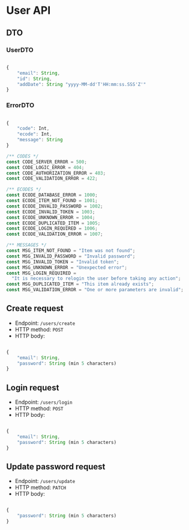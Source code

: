 # User API

## DTO

### UserDTO

```javascript

{
    "email": String,
    "id": String,
    "addDate": String "yyyy-MM-dd'T'HH:mm:ss.SSS'Z'"
}

```

### ErrorDTO

```javascript

{
    "code": Int,
    "ecode": Int,
    "message": String
}

/** CODES */
const CODE_SERVER_ERROR = 500;
const CODE_LOGIC_ERROR = 404;
const CODE_AUTHORIZATION_ERROR = 403;
const CODE_VALIDATION_ERROR = 422;

/** ECODES */
const ECODE_DATABASE_ERROR = 1000;
const ECODE_ITEM_NOT_FOUND = 1001;
const ECODE_INVALID_PASSWORD = 1002;
const ECODE_INVALID_TOKEN = 1003;
const ECODE_UNKNOWN_ERROR = 1004;
const ECODE_DUPLICATED_ITEM = 1005;
const ECODE_LOGIN_REQUIRED = 1006;
const ECODE_VALIDATION_ERROR = 1007;

/** MESSAGES */
const MSG_ITEM_NOT_FOUND = "Item was not found";
const MSG_INVALID_PASSWORD = "Invalid password";
const MSG_INVALID_TOKEN = "Invalid token";
const MSG_UNKNOWN_ERROR = "Unexpected error";
const MSG_LOGIN_REQUIRED =
  "It is necessary to relogin the user before taking any action";
const MSG_DUPLICATED_ITEM = "This item already exists";
const MSG_VALIDATION_ERROR = "One or more parameters are invalid";
```

## Create request

- Endpoint: `/users/create`
- HTTP method: `POST`
- HTTP body:

```javascript

{
    "email": String,
    "password": String (min 5 characters)
}

```

## Login request

- Endpoint: `/users/login`
- HTTP method: `POST`
- HTTP body:

```javascript

{
    "email": String,
    "password": String (min 5 characters)
}

```

## Update password request

- Endpoint: `/users/update`
- HTTP method: `PATCH`
- HTTP body:

```javascript

{
    "password": String (min 5 characters)
}

```
